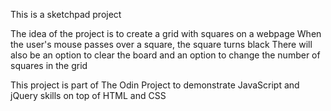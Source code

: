 This is a sketchpad project

The idea of the project is to create a grid with squares on a webpage
When the user's mouse passes over a square, the square turns black
There will also be an option to clear the board and an option to
change the number of squares in the grid

This project is part of The Odin Project to demonstrate JavaScript
and jQuery skills on top of HTML and CSS
